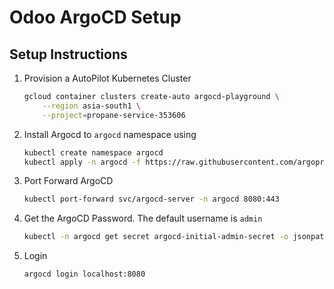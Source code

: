 # Odoo ArgoCD Setup

## Setup Instructions
1. Provision a AutoPilot Kubernetes Cluster
    ```bash
    gcloud container clusters create-auto argocd-playground \
        --region asia-south1 \
        --project=propane-service-353606
    ```
2. Install Argocd to `argocd` namespace using 
    ```bash
    kubectl create namespace argocd
    kubectl apply -n argocd -f https://raw.githubusercontent.com/argoproj/argo-cd/stable/manifests/install.yaml
    ```
3. Port Forward ArgoCD
    ```bash
    kubectl port-forward svc/argocd-server -n argocd 8080:443
    ```
4. Get the ArgoCD Password. The default username is `admin`
    ```bash
    kubectl -n argocd get secret argocd-initial-admin-secret -o jsonpath="{.data.password}" | base64 -d; echo
    ```
4. Login
    ```
    argocd login localhost:8080
    ```